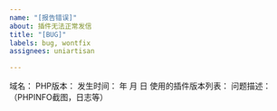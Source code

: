 ```yaml
---
name: "[报告错误]"
about: 插件无法正常发信
title: "[BUG]"
labels: bug, wontfix
assignees: uniartisan

---
```


域名：
PHP版本：
发生时间：  年  月  日
使用的插件版本列表： 
问题描述：（PHPINFO截图，日志等）
